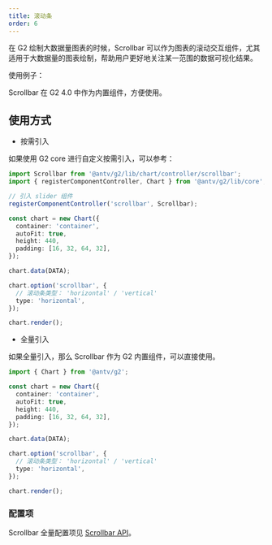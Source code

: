 ```yaml
---
title: 滚动条
order: 6
---
```


在 G2 绘制大数据量图表的时候，Scrollbar 可以作为图表的滚动交互组件，尤其适用于大数据量的图表绘制，帮助用户更好地关注某一范围的数据可视化结果。

使用例子：

<playground path="column/basic/demo/scrollbar.ts"></playground>

Scrollbar 在 G2 4.0 中作为内置组件，方便使用。

## 使用方式

- 按需引入

如果使用 G2 core 进行自定义按需引入，可以参考：

```typescript
import Scrollbar from '@antv/g2/lib/chart/controller/scrollbar';
import { registerComponentController, Chart } from '@antv/g2/lib/core';

// 引入 slider 组件
registerComponentController('scrollbar', Scrollbar);

const chart = new Chart({
  container: 'container',
  autoFit: true,
  height: 440,
  padding: [16, 32, 64, 32],
});

chart.data(DATA);

chart.option('scrollbar', {
  // 滚动条类型： 'horizontal' / 'vertical'
  type: 'horizontal',
});

chart.render();
```

- 全量引入

如果全量引入，那么 Scrollbar 作为 G2 内置组件，可以直接使用。

```typescript
import { Chart } from '@antv/g2';

const chart = new Chart({
  container: 'container',
  autoFit: true,
  height: 440,
  padding: [16, 32, 64, 32],
});

chart.data(DATA);

chart.option('scrollbar', {
  // 滚动条类型： 'horizontal' / 'vertical'
  type: 'horizontal',
});

chart.render();
```

### 配置项

Scrollbar 全量配置项见 [Scrollbar API](../../../api/general/scrollbar)。
